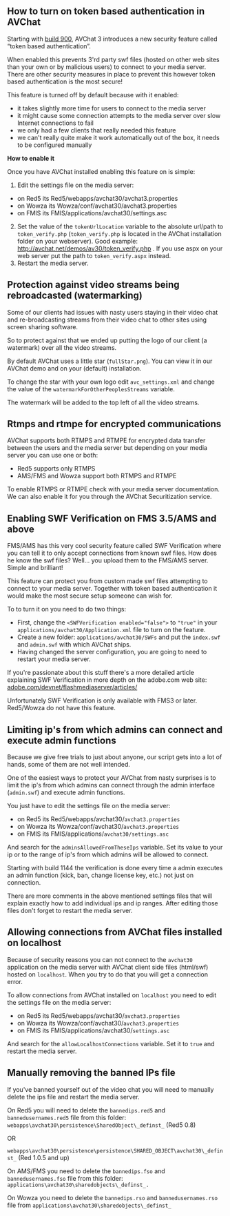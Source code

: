 
<h2 id="enable-token-authentication">How to turn on token based authentication in AVChat</h2>


Starting with [build 900](http://avchat.net/blog/the-avchat-3-build-for-september-896/), AVChat 3 introduces a new security feature called “token based authentication”.

When enabled this prevents 3'rd party swf files (hosted on other web sites than your own or by malicious users) to connect to your media server. There are other security measures in place to prevent this however token based authentication is the most secure!

This feature is turned off by default because with it enabled:

* it takes slightly more time for users to connect to the media server
* it might cause some connection attempts to the media server over slow Internet connections to fail
* we only had a few clients that really needed this feature
* we can't really quite make it work automatically out of the box, it needs to be configured manually

**How to enable it**

Once you have AVChat installed enabling this feature on is simple:

1. Edit the settings file on the media server:
  * on Red5 its Red5/webapps/avchat30/avchat3.properties
  * on Wowza its Wowza/conf/avchat30/avchat3.properties
  * on FMIS its FMIS/applications/avchat30/settings.asc
2. Set the value of the `tokenUrlLocation` variable to the absolute url/path to `token_verify.php` (`token_verify.php` is located in the AVChat installation folder on your webserver). Good example: http://avchat.net/demos/av30/token_verify.php . If you use aspx on your web server put the path to `token_verify.aspx` instead.
3. Restart the media server.



<h2 id="protection-against-rebroadcasting">Protection against video streams being rebroadcasted (watermarking)</h2>



Some of our clients had issues with nasty users staying in their video chat and re-broadcasting streams from their video chat to other sites using screen sharing software.

So to protect against that we ended up putting the logo of our client (a watermark) over all the video streams.

By default AVChat uses a little star (`fullStar.png`). You can view it in our AVChat demo and on your (default) installation.

To change the star with your own logo edit `avc_settings.xml` and change the value of the `watermarkForOtherPeoplesStreams` variable.

The watermark will be added to the top left of all the video streams.


<h2 id="rtmps-and-rtmpe">Rtmps and rtmpe for encrypted communications</h2>


AVChat supports both RTMPS and RTMPE for encrypted data transfer between the users and the media server but depending on your media server you can use one or both:

* Red5 supports only RTMPS
* AMS/FMS and Wowza support both RTMPS and RTMPE

To enable RTMPS or RTMPE check with your media server documentation. We can also enable it for you through the AVChat Securitization service.


<h2 id="enable-swf-verification">Enabling SWF Verification on FMS 3.5/AMS and above</h2>


FMS/AMS has this very cool security feature called SWF Verification where you can tell it to only accept connections from known swf files. How does he know the swf files? Well... you upload them to the FMS/AMS server. Simple and brilliant!

This feature can protect you from custom made swf files attempting to connect to your media server. Together with token based authentication it would make the most secure setup someone can wish for.

To to turn it on you need to do two things:

* First, change the `<SWFVerification enabled="false">` to `"true"` in your `applications/avchat30/Application.xml` file to turn on the feature.
* Create a new folder: `applications/avchat30/SWFs` and put the `index.swf` and `admin.swf` with which AVChat ships.
* Having changed the server configuration, you are going to need to restart your media server.

If you're passionate about this stuff there's a more detailed article explaining SWF Verification in more depth on the adobe.com web site: [adobe.com/devnet/flashmediaserver/articles/](http://www.adobe.com/devnet/flashmediaserver/articles/beginner_security_fms3.html)

Unfortunately SWF Verification is only available with FMS3 or later. Red5/Wowza do not have this feature.


<h2 id="limiting-ips-for-admins">Limiting ip's from which admins can connect and execute admin functions</h2>


Because we give free trials to just about anyone, our script gets into a lot of hands, some of them are not well intended.

One of the easiest ways to protect your AVChat from nasty surprises is to limit the ip's from which admins can connect through the admin interface (`admin.swf`) and execute admin functions.

You just have to edit the settings file on the media server:

* on Red5 its Red5/webapps/avchat30/`avchat3.properties`
* on Wowza its Wowza/conf/avchat30/`avchat3.properties`
* on FMIS its FMIS/applications/`avchat30/settings.asc`

And search for the `adminsAllowedFromTheseIps` variable. Set its value to your ip or to the range of ip's from which admins will be allowed to connect.

Starting with build 1144 the verification is done every time a admin executes an admin function (kick, ban, change license key, etc.) not just on connection.

<div class="alert alert-info" role="alert">There are more comments in the above mentioned settings files that will explain exactly how to add individual ips and ip ranges. After editing those files don't forget to restart the media server.</div>


<h2 id="allowing-localhost-connections">Allowing connections from AVChat files installed on localhost</h2>


Because of security reasons you can not connect to the `avchat30` application on the media server with AVChat client side files (html/swf) hosted on `localhost`. When you try to do that you will get a connection error.

To allow connections from AVChat installed on `localhost` you need to edit the settings file on the media server:

* on Red5 its Red5/webapps/avchat30/`avchat3.properties`
* on Wowza its Wowza/conf/avchat30/`avchat3.properties`
* on FMIS its FMIS/applications/avchat30/`settings.asc`

And search for the `allowLocalhostConnections` variable. Set it to `true` and restart the media server.


<h2 id="manually-removing-banned-ips-file">Manually removing the banned IPs file</h2>


If you've banned yourself out of the video chat you will need to manually delete the ips file and restart the media server.

On Red5 you will need to delete the `bannedips.red5` and `bannedusernames.red5` file from this folder: `webapps\avchat30\persistence\SharedObject\_definst_` (Red5 0.8)

OR

`webapps\avchat30\persistence\persistence\SHARED_OBJECT\avchat30\_definst_` (Red 1.0.5 and up)

On AMS/FMS  you need to delete the `bannedips.fso` and `bannedusernames.fso` file from this folder: `applications\avchat30\sharedobjects\_definst_.`

On Wowza you need to delete the `bannedips.rso` and `bannedusernames.rso`
file from `applications\avchat30\sharedobjects\_definst_`
